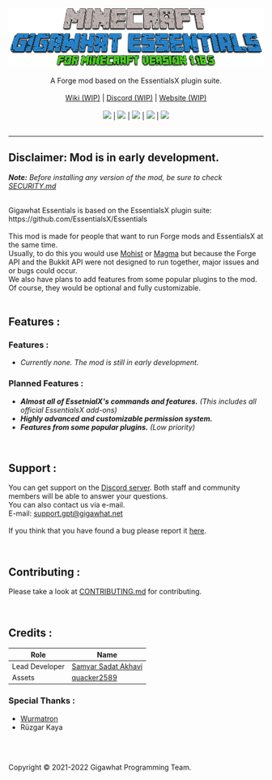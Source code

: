 <p align="center">
  <a href="https://github.com/Gigawhat-net/Gigawhat-Essentials">
    <img src="https://raw.githubusercontent.com//Gigawhat-net/Gigawhat-Essentials/dev/docs/images/GIGAWHAT_ESSENTIALS_LOGO.png">
  </a>
</p>
<p align="center">
	A Forge mod based on the EssentialsX plugin suite.
	<br>
	<br>
  	<a href="https://github.com/Gigawhat-net/Gigawhat-Essentials/wiki">Wiki (WIP)</a>
  	|
  	<a href="https://discord.gg/rMq7GujUZJ">Discord (WIP)</a>
	|
  	<a href="https://gigawhat.net">Website (WIP)</a>
  	<br>
	<br>
	<a href="https://github.com/Gigawhat-net/Gigawhat-Essentials/actions/workflows/codeql-analysis.yml"><img src="https://github.com/Gigawhat-net/Gigawhat-Essentials/actions/workflows/codeql-analysis.yml/badge.svg"></a>
	|
	<a href="https://files.minecraftforge.net/net/minecraftforge/forge/index_1.16.5.html"><img src="https://img.shields.io/badge/mod%20loader-Forge-orange"></a>
	|
	<a href="https://github.com/Gigawhat-net/Gigawhat-Essentials/blob/dev/LICENSE"><img src="https://img.shields.io/github/license/Gigawhat-net/Gigawhat-Essentials?color=blue"></a>
	|
	<a href="https://github.com/Gigawhat-net/Gigawhat-Essentials/releases"><img src="https://img.shields.io/github/v/release/Gigawhat-net/Gigawhat-Essentials?display_name=tag&include_prereleases&label=version"></a>
	|
	<a href="https://github.com/Gigawhat-net/Gigawhat-Essentials/issues"><img src="https://img.shields.io/github/issues/Gigawhat-net/Gigawhat-Essentials"></a>
	<br><br>
</p>

----
## Disclaimer: Mod is in early development.

***Note:** Before installing any version of the mod, be sure to check <a href="https://github.com/Gigawhat-net/Gigawhat-Essentials/blob/dev/SECURITY.md">SECURITY.md</a>*

<br>
Gigawhat Essentials is based on the EssentialsX plugin suite: https://github.com/EssentialsX/Essentials
<br>
<br>
This mod is made for people that want to run Forge mods and EssentialsX at the same time.<br>
Usually, to do this you would use <a href="https://github.com/MohistMC">Mohist</a> or <a href="https://github.com/magmafoundation">Magma</a> but because the Forge API and the Bukkit API were not designed to run together, major issues and or bugs could occur.<br>
We also have plans to add features from some popular plugins to the mod. Of course, they would be optional and fully customizable.<br>
<br>

## Features :

### Features :
   
   - *Currently none. The mod is still in early development.*


### Planned Features :
   
   - ***Almost all of EssetnialX's commands and features.** (This includes all official EssentialsX add-ons)*
   - ***Highly advanced and customizable permission system.***
   - ***Features from some popular plugins.** (Low priority)*

<br>

## Support :
You can get support on the <a href="https://discord.gg/rMq7GujUZJ">Discord server</a>. Both staff and community members will be able to answer your questions.<br>
You can also contact us via e-mail.<br>
E-mail: support.gpt@gigawhat.net
<br>
<br>
If you think that you have found a bug please report it <a href="https://github.com/Gigawhat-net/Gigawhat-Essentials/issues">here</a>.

<br>

## Contributing :

Please take a look at <a href="https://github.com/Gigawhat-net/Gigawhat-Essentials/blob/dev/CONTRIBUTING.md">CONTRIBUTING.md</a> for contributing.

<br>

## Credits :

| Role           | Name                                                             |
| -------------- | ---------------------------------------------------------------- |
| Lead Developer | <a href="https://github.com/samyarsadat">Samyar Sadat Akhavi</a> |
| Assets         | <a href="https://github.com/quacker2589">quacker2589</a>         |

### Special Thanks :
   - <a href="https://github.com/Wurmatron">Wurmatron</a>
   - Rüzgar Kaya

<br>
<br>

Copyright © 2021-2022 Gigawhat Programming Team.
